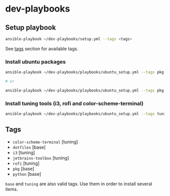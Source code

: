 # dev-playbooks

## Setup playbook

```bash
ansible-playbook ~/dev-playbooks/setup.yml --tags <tags>
```

See [tags](#tags) section for available tags.

### Install ubuntu packages

```sh
ansible-playbook ~/dev-playbooks/playbooks/ubuntu_setup.yml --tags pkg --ask-become-pass

# or

ansible-playbook ~/dev-playbooks/playbooks/ubuntu_setup.yml --tags pkg --extra-vars "ansible_sudo_pass=<your_password>"
```

### Install tuning tools (i3, rofi and color-scheme-terminal)

```sh
ansible-playbook ~/dev-playbooks/playbooks/ubuntu_setup.yml --tags tuning --ask-become-pass
```

## Tags

* `color-scheme-terminal` [tuning] 
* `dotfiles`              [base]   
* `i3`                    [tuning]
* `jetbrains-toolbox`     [tuning]
* `rofi`                  [tuning]
* `pkg`                   [base]   
* `python`                [base]

`base` and `tuning` are also valid tags. Use them in order to install several items.